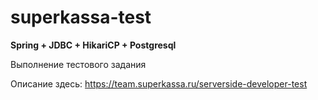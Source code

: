 # superkassa-test
**Spring + JDBC + HikariCP + Postgresql**

Выполнение тестового задания

Описание здесь: https://team.superkassa.ru/serverside-developer-test
